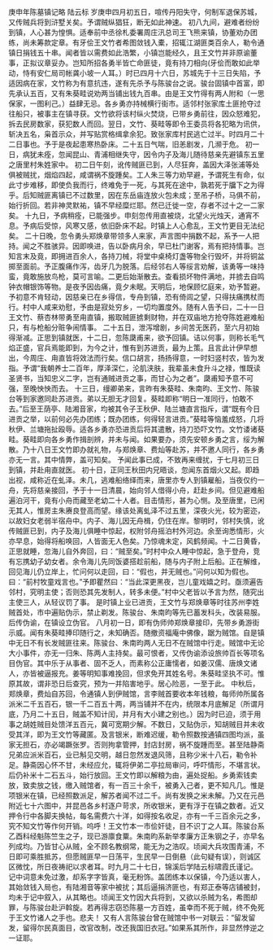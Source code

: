 庚申年陈墓镇记略
陆云标
    岁庚申四月初五日，喧传丹阳失守，何制军退保苏城，又传贼兵将到浒墅关矣。予谓贼纵猖狂，断无如此神速。
    初八九间，避难者纷纷到镇，人心甚为惶惧。适奉前中丞徐札委署周庄汛总司王飞熊来镇，协董劝办团练，尚未筹款定章。有牙侩王文竹者希图敛钱入橐，招辄江湖匪类百余人，勒令通镇日捐钱五十串。闻者皆以需费如此浩繁，小镇岂能经久，且王文竹并非原谕董事，正拟议章妥办。岂知所招各勇半皆亡命匪徒，竟有持刀相向(牙侩而敢如此举动，恃有安仁局司帐龚小坡一人耳。）时已四月十六日，苏城先于十三日失陷，予适因病在家，文竹称为有意抗违，遂有先杀予与陈骏台之说。骏台固镇中首富，即先承认五百，又有朱葵畦说劝两当铺出钱九百串。由是王文竹得有两人附和（一思保家，一图利己。）益肆无忌。各乡勇亦持械横行街市。适邻村张家库土匪抢夺过往船只，被事主在镇寻获。文竹欲将该村纵火焚烧，已带乡勇前往，因众怒难犯，拆去民房数家，获犯数人而回。翌日，文竹、葵畦等即令王委员将各犯略为讯供，斩决五名，枭首示众，并写贴赏格缉拿余犯。致张家库村民逃亡过半。时四月二十二日事也。予于是夜起患寒热卧床。二十五日气喘，旧恙剧发，几濒于危。
    初一日，病犹未痊，忽闻昆山、青浦相继失守，因令内子及海儿随待慈亲先避镇东五里之唐里村朱姓家中。
    初二日午刻，讹传贼匪已到，人尽狂奔，盖因大泽张浦等处俱被贼扰，烟焰四起，咸谓祸不旋踵矣。工人朱三等力劝早避，予谓死生有命，似此寸步难移，即使负我而行，终难免于一死，与其死在途中，孰若死于牖下之为得乎。后知贼匪离镇已不过数里，因在东岳庙连放火包未成；至吊子桥，马俱不前，始行折回。若非神灵默祐，镇不早经糜烂耶。然已迁徙一空，存者不过十之一二家矣。
    十九日，予病稍痊，已能强步。申刻忽传用直被烧，北望火光烛天，通宵不息。予病后受惊，风寒又感，依旧卧床不起。时镇上人心愈乱，王文竹更目无法纪矣。
    二十日晚，忽令勇头郑焕章带领多人来家，声言图中捐数不起，系予一人把持。闻之不胜骇异。因即唤进，告以卧病月余，早已杜门谢客，焉有把持情事。岂知言末及竟，即拥进百余人，各持刀械，将堂中桌椅灯盏等物全行毁坏，并将铜盆掷至面前。予正腹痛作泻，齿牙几为脱落。后经邻右人等绥言劝解，该勇等一味持蛮，竟敢施放鸟枪，莫可言喻。二更后始渐散去。查看损坏物件满地，并掳去自鸣钟衣帽银饰等物。是夜予因齿痛，竟夕未眠。天明后，地保顾忆庭来，劝予暂避。予初意不肯轻动，因慈亲已在乡得信，专舟到镇，恐有倚闾之望，只得扶痛携杖而行。村中人咸来劝慰，予由是寂处穷乡，一切均置度外。随有人告予曰，二十一日王文竹、蔡杏林带勇至甪直镇，搬取贼匪掳剩财物，并在双庙地方抢夺陈姓避难船只，有与枪船分赃争闹情事。
    二十五日，泄泻增剧，乡间苦无医药，至六月初始得渐减。正思到镇就医，十二日，忽陈瓞甫来，欲予回镇。诘以何事，则称长毛气焰正盛，官兵焉能即到，为今之计，惟有到苏进贡，最为上策。且言此计伊早想出，今周庄、甪直皆将效法而行矣。信口胡言，扬扬得意，一时妇竖村农，皆为发指。予谓“我朝养士二百年，厚泽深仁，沦肌浃肤，我辈虽未食升斗之禄，惟既读圣贤书，当知忠义二字，岂有通贼进贡之事，而甘心为之者”。瓞甫知予意不可强，至晚怏怏而去。
    十三日，缦卿弟来，言昨有朱葵畦、朱南昀、王文竹、陈骏台等到家邀同赴苏进贡。弟以无胆无才回复。葵畦即称“明日一准同行，怕敢不去。”后至王荫亭、陆湘音家，均被其令子王秋伊、陆兰塘直言指斥，谓“既有今日进贡之举，以前何必先办团练；既办团练，何得轻言进贡。”葵畦等恼羞成怒，几将秋伊、兰塘拖扯殴辱。适各乡勇亦恐进贡后将其遣散，持刀恐吓文竹。文竹诿诸葵畦。葵畦即向各乡勇作揖剖辨，并未与闻。如果要办，须先安顿乡勇之言，绥为解散。乃十八日王文竹即办就礼物，与郑焕章、费灿等赴苏，并不邀人同行，各乡勇亦无一言。其中情弊，盖可知矣。
    予闻此事已成，不致再来缠扰，于七月初三日到镇，并赴甪直就医。
    初十日，正同王秋田内兄晤谈，忽闻东首烟火又起。即趋出视，咸称近在虬泽。未几，逃难船络绎而来，唐里亦专人到镇雇船，当夜仅约一舟，先将慈亲接回，予于十一日清晨，始向邻人借得小舟，赶赴乡间。但见避难船遍泊河干，竟有小舟而藏至老幼二十人者。目击情形，甚为心恻。及至唐里，已闲无其人，惟房主朱赓良登高而望。缘该处离虬泽不过五里，深夜火光，较为密迩，以故妇女老弱半宿舟中。内子、海儿因无舟楫，仍住在岸。黎明时，邻村失慎，讹传贼匪已到，内子及海儿俱睡中惊起，权附邻舟摇泊村外河边。余至询悉情形，火亦早息，始得将船唤回，人皆面无人色矣。乃惊魂未定，风鹤频闻。十二日黄昏，正思就睡，忽海儿自外奔回，曰：“贼至矣。”时村中众人睡中惊起，急于登舟，竞有忘携幼子幼女者。余令海儿先同饭婆搭趁前船，随与内子附上后船。正在解维，回见海儿仍立岸上，忙问何以走回，曰：“假也，并无贼也。”问何以知为假也。曰：“前村牧童戏言也。”予即瞿然曰：“当此深更黑夜，岂儿童戏嬉之时。亟须遍告邻村，究明主使；否则恐其先发制人，转多未便。”村中父老皆以予言为然，随究出主使三人，从轻议罚了事。
    是时镇上业已进贡，王文竹与郑焕章等时往苏州李姓贼首处，市中遍贴伪示，禁止剃发。陈骏台、朱南昀等先已蓄发科头，改装易服。后传伪谕，在镇设立伪官。
    八月初一日，即有伪师帅郑焕章接印，先带乡勇游街示威。闻有朱葵畦捧印随行之，未知确否。随撤资福庵中佛像，踞为贼馆。自是镇中无日不有长发贼匪往来。陈骏台、朱南昀两人无日不在贼馆中行走。贼馆中无论大小事件，亦无一归朱、陈两人主持矣。最可恨者，又传伪谕添设旅帅百长等项名目伪官。其中乐于从事者、固不乏人，而素称公正庸懦者，如姜汉儒、唐焕文诸人，亦皆被逼报充。姜等明知事难挽回，但求免开其姓名号。朱葵畦坚执不可。惟原其故，谓非恐日后查究，预为一并陷害地乎。居心险恶，一至于此。
    中秋后，郑焕章，费灿自苏回，令通镇人到伊贼馆，言李贼首要收本年钱粮，每师帅所属各派米二千五百石，银一千二百五十两，两当铺并不在内，统限本月底解足（所谓月底，乃月二十五日，贼盖不知计闰，并月有大小建之别也。）因为时已迫，须于用事之胡姓贼目处馈洋五百元，冀可宽期少解。不数日，又贴伪示，知胡贼目并未收受其洋，即为王文竹等藏匿。及言银米，断难迟缓，勒令照数按通镇四图均派，虽家无担石，亦必竭蹶张罗。否则拘拿管押，封店封房，祸不旋踵而至。甚至陆静斋兄弟应派米百石，业已斛见交明，越日忽然发退风筛，且称少米十八石，勒令补足。静斋因心怀不甘，未经应允，辄将伊弟二亭拉局审问，呼吓情形，不堪言状。后仍补米十二石五斗，始行放回。王文竹即以解粮为由，遍处捉船。乡勇索钱卖放，致卖放之钱，缴入贼馆者，有一百三十余千，被勇入己者，更不知凡几。惟是项银米在镇，已经照数派足，解苏者闻不过二千。尚有发换之米未解。乃又在元邑附近七十六图中，并昆邑各乡村逐户苛求，所收银米，更有浮于在镇之数者。近又押令行中各脚夫换帖，每名需费六十洋，如得按名收足，亦有一千三百余元之多，究不知文竹等作何开销。呜呼！王文竹本一市侩奸徒，目不识丁之人耳。陈骏台系乙酉科经魁陈竺生之子，现已游廪食粟。朱南昀系新举孝廉方正朱钢之子，亦早名列成均。乃皆甘心从贼，全不顾名教纲常，能无为之浩叹。顷闻大兵攻围青浦，不日即可乘胜抵苏，但愿贼匪早一日荡平，生民早一日倒悬（此句疑有误），则诚区区微忱，所日夜祷祀以求者耳。时九月二十七日，锦溪后学陆云标啸霞氏谨记。
    记中词意未免过激，却系字字皆真，毫无粉饰。盖团练本以保镇，今乃适以害人，其始敛钱入局也，有陆湘音等家中被扰；其后逼捐济匪也，有郑正泰等店铺被封，均未于记中叙入，从其略也。顷闻王文竹因大兵将到，又欲以杀贼为名，希图却罪，与陈骏台赴沪斡旋。若再得志窃恐陈墓一方百姓，虽幸而不死于贼，终不免死于王文竹诸人之手也。悲夫！
    又有人言陈骏台曾在贼馆中书一对联云：“留发留发，留得尔民真面目，改官改制，改还我国旧衣冠。”如果系其所作，非显然悖逆之一证耶。
